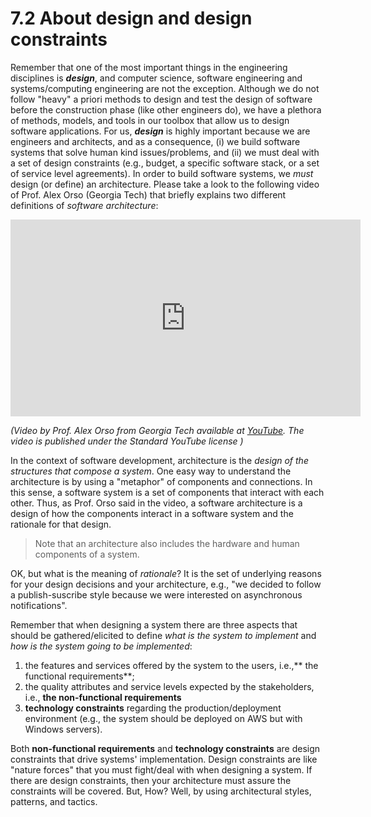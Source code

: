 # 7.2 About design and design constraints

Remember that one of the most important things in the engineering disciplines is _**design**_, and computer science, software engineering and systems/computing engineering are not the exception. Although we do not follow "heavy" a priori methods to design and test the design of software before the construction phase \(like other engineers do\), we have a plethora of methods, models, and tools in our toolbox that allow us to design software applications. For us, _**design**_ is highly important because we are engineers and architects, and as a consequence, \(i\) we build software systems that solve human kind issues/problems, and \(ii\) we must deal with a set of design constraints \(e.g., budget, a specific software stack, or a set of service level agreements\). In order to build software systems, we _must_ design (or define) an architecture. Please take a look to the following video of Prof. Alex Orso \(Georgia Tech\) that briefly explains two different definitions of *software architecture*:


<iframe width="560" height="315" src="https://www.youtube.com/embed/6bX2EPI-BqE?si=PzRoncSvBXW-ov2F" title="YouTube video player" frameborder="0" allow="accelerometer; autoplay; clipboard-write; encrypted-media; gyroscope; picture-in-picture; web-share" allowfullscreen></iframe>

_(Video by Prof. Alex Orso from Georgia Tech available at [YouTube](https://www.youtube.com/watch?v=6bX2EPI-BqE). The video is published under the Standard YouTube license )_

In the context of software development, architecture is the *design of the structures that compose a system*. One easy way to understand the architecture is by using a "metaphor" of components and connections. In this sense, a software system is a set of components that interact with each other. Thus, as Prof. Orso said in the video, a software architecture is a design of how the components interact in a software system and the rationale for that design.

>Note that an architecture also includes the hardware and human components of a system.

OK, but what is the meaning of _rationale_? It is the set of underlying reasons for your design decisions and your architecture, e.g.,  "we decided to follow a publish-suscribe style because we were interested on asynchronous notifications".

Remember that when designing a system there are three aspects that should be gathered/elicited to define _what is the system to implement_ and _how is the system going to be implemented_:

1. the features and services offered by the system to the users, i.e.,** the functional requirements**;
2. the quality attributes and service levels expected by the stakeholders, i.e., **the non-functional requirements**
3. **technology constraints** regarding the production/deployment environment (e.g., the system should be deployed on AWS but with Windows servers).

Both **non-functional requirements** and **technology constraints** are design constraints that drive systems' implementation. Design constraints are like "nature forces" that you must fight/deal with when designing a system. If there are design constraints, then your architecture must assure the constraints will be covered. But, How? Well, by using architectural styles, patterns, and tactics.
